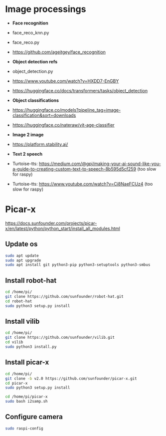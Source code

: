 # Image processings

- **Face recognition**
 - face_reco_knn.py
 - face_reco.py
 - https://github.com/ageitgey/face_recognition


- **Object detection refs**
 - object_detection.py
 - https://www.youtube.com/watch?v=HXDD7-EnGBY
 - https://huggingface.co/docs/transformers/tasks/object_detection

- **Object classifications**
 - https://huggingface.co/models?pipeline_tag=image-classification&sort=downloads
 - https://huggingface.co/nateraw/vit-age-classifier

- **Image 2 image**
 - https://platform.stability.ai/

- **Text 2 speech**
 - Turtoise-tts: https://medium.com/@gpj/making-your-ai-sound-like-you-a-guide-to-creating-custom-text-to-speech-8b595d5cf259  (too slow for raspy)
 - Turtoise-tts: https://www.youtube.com/watch?v=Ci8NaeFCUz4 (too slow for raspy)


# Picar-x

https://docs.sunfounder.com/projects/picar-x/en/latest/python/python_start/install_all_modules.html

## Update os

```bash
sudo apt update
sudo apt upgrade
sudo apt install git python3-pip python3-setuptools python3-smbus
```

## Install robot-hat

```bash
cd /home/pi/
git clone https://github.com/sunfounder/robot-hat.git
cd robot-hat
sudo python3 setup.py install
```

## Install vilib

```bash
cd /home/pi/
git clone https://github.com/sunfounder/vilib.git
cd vilib
sudo python3 install.py
```


## Install picar-x

```bash
cd /home/pi/
git clone -b v2.0 https://github.com/sunfounder/picar-x.git
cd picar-x
sudo python3 setup.py install

cd /home/pi/picar-x
sudo bash i2samp.sh
```

## Configure camera

```bash
sudo raspi-config
```
